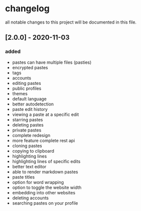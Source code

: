 # changelog

all notable changes to this project will be documented in this file.

## [2.0.0] - 2020-11-03

### added

- pastes can have multiple files (pasties)
- encrypted pastes
- tags
- accounts
- editing pastes
- public profiles
- themes
- default language
- better autodetection
- paste edit history
- viewing a paste at a specific edit
- starring pastes
- deleting pastes
- private pastes
- complete redesign
- more feature complete rest api
- cloning pastes
- copying to clipboard
- highlighting lines
- highlighting lines of specific edits
- better text editor
- able to render markdown pastes
- paste titles
- option for word wrapping
- option to toggle the website width
- embedding into other websites
- deleting accounts
- searching pastes on your profile
